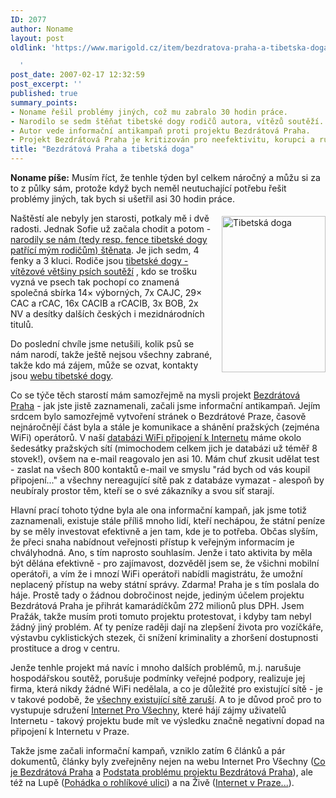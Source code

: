 ```yaml
---
ID: 2077
author: Noname
layout: post
oldlink: 'https://www.marigold.cz/item/bezdratova-praha-a-tibetska-doga

  '
post_date: 2007-02-17 12:32:59
post_excerpt: ''
published: true
summary_points:
- Noname řešil problémy jiných, což mu zabralo 30 hodin práce.
- Narodilo se sedm štěňat tibetské dogy rodičů autora, vítězů soutěží.
- Autor vede informační antikampaň proti projektu Bezdrátová Praha.
- Projekt Bezdrátová Praha je kritizován pro neefektivitu, korupci a rušení sítí.
title: "Bezdrátová Praha a tibetská doga"
---
```


<strong>Noname píše:</strong> Musím říct, že tenhle týden byl celkem náročný a můžu si za to z půlky sám, protože když bych neměl neutuchající potřebu řešit problémy jiných, tak bych si ušetřil asi 30 hodin práce.

<img src="http://www.marigold.cz/wp-content/Charon_a_Buddy.jpg" width="166" height="250" alt="Tibetská doga" title="Tibetská doga" style="float:right; margin: 5px 0 1em 1em" />

Naštěstí ale nebyly jen starosti, potkaly mě i dvě radosti. Jednak Sofie už začala chodit a potom - <a href="http://www.kapler.cz/tibetska-doga/?p=5">narodily se nám (tedy resp. fence tibetské dogy patřící mým rodičům) štěnata</a>. Je jich sedm, 4 fenky a 3 kluci. Rodiče jsou <a href="http://www.kapler.cz/tibetska-doga/">tibetské dogy - vítězové většiny psích soutěží</a> , kdo se trošku vyzná ve psech tak pochopí co znamená společná sbírka 14× výborných, 7x CAJC, 29× CAC a rCAC, 16x CACIB a rCACIB, 3x BOB, 2x NV a desítky dalších českých i mezidnárodních titulů.

Do poslední chvíle jsme netušili, kolik psů se nám narodí, takže ještě nejsou všechny zabrané, takže kdo má zájem, může se ozvat, kontakty jsou <a href="http://www.kapler.cz/tibetska-doga/?page_id=2">webu tibetské dogy</a>. 

Co se týče těch starostí mám samozřejmě na mysli projekt <a href="http://bezdratova-praha.cz">Bezdrátová Praha</a> - jak jste jistě zaznamenali, začali jsme informační antikampaň. Jejím srdcem bylo samozřejmě vytvoření stránek o Bezdrátové Praze, časově nejnáročnějí část byla a stále je komunikace a shánění pražských (zejména WiFi) operátorů. V naší <a href="http://www.internetprovsechny.cz/wifi.php">databázi WiFi připojení k Internetu</a> máme okolo šedesátky pražských sítí (mimochodem celkem jich je databázi už téměř 8 stovek!), ovšem na e-mail reagovalo jen asi 10. Mám chuť zkusit udělat test - zaslat na všech 800 kontaktů e-mail ve smyslu "rád bych od vás koupil připojení..." a všechny nereagující sítě pak z databáze vymazat - alespoň by neubíraly prostor těm, kteří se o své zákazníky a svou síť starají.

Hlavní prací tohoto týdne byla ale ona informační kampaň, jak jsme totiž zaznamenali, existuje stále příliš mnoho lidí, kteří nechápou, že státní peníze by se měly investovat efektivně a jen tam, kde je to potřeba. Občas slyším, že přeci snaha nabídnout veřejnosti přístup k veřejným informacím je chvályhodná. Ano, s tím naprosto souhlasím. Jenže i tato aktivita by měla být dělána efektivně - pro zajímavost, dozvěděl jsem se, že všichni mobilní operátoři, a vím že i mnozí WiFi operátoři nabídli magistrátu, že umožní neplacený přístup na weby státní správy. Zdarma! Praha je s tím poslala do háje. Prostě tady o žádnou dobročinost nejde, jediným účelem projektu Bezdrátová Praha je přihrát kamarádíčkům 272 milionů plus DPH. Jsem Pražák, takže musím proti tomuto projektu protestovat, i kdyby tam nebyl žádný jiný problém. Ať ty peníze raději dají na zlepšení života pro vozíčkáře, výstavbu cyklistických stezek, či snížení kriminality a zhoršení dostupnosti prostituce a drog v centru.

Jenže tenhle projekt má navíc i mnoho dalších problémů, m.j. narušuje hospodářskou soutěž, porušuje podmínky veřejné podpory, realizuje jej firma, která nikdy žádné WiFi nedělala, a co je důležité pro existující sítě - je v takové podobě, že <a href="http://bezdratova-praha.cz/problematika-ruseni/">všechny existující sítě zaruší</a>. A to je důvod proč pro to vystupuje sdružení <a href="http://www.internetprovsechny.cz">Internet Pro Všechny</a>, které hájí zájmy uživatelů Internetu - takový projektu bude mít ve výsledku značně negativní dopad na připojení k Internetu v Praze.

Takže jsme začali informační kampaň, vzniklo zatím 6 článků a pár dokumentů, články byly zveřejněny nejen na webu Internet Pro Všechny (<a href="http://www.internetprovsechny.cz/clanek.php?cid=182">Co je Bezdrátová Praha</a> a <a href="http://www.internetprovsechny.cz/clanek.php?cid=183">Podstata problému projektu Bezdrátová Praha</a>), ale též na Lupě (<a href="http://www.lupa.cz/clanky/pohadka-o-rohlikove-ulici/">Pohádka o rohlíkové ulici</a>) a na Živě (<a href="http://zive.cz/h/Byznys/AR.asp?ARI=133348">Internet v Praze...</a>).